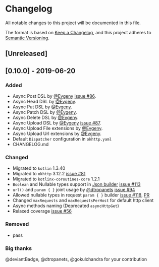 # Changelog
All notable changes to this project will be documented in this file.

The format is based on [Keep a Changelog](https://keepachangelog.com/en/1.0.0/),
and this project adheres to [Semantic Versioning](https://semver.org/spec/v2.0.0.html).

## [Unreleased]

## [0.10.0] - 2019-06-20
### Added
- Async Post DSL by [@Evgeny](https://github.com/DeviantBadge) [issue #86](https://github.com/rybalkinsd/kohttp/issues/86).
- Async Head DSL by [@Evgeny](https://github.com/DeviantBadge).
- Async Put DSL by [@Evgeny](https://github.com/DeviantBadge).
- Async Patch DSL by [@Evgeny](https://github.com/DeviantBadge).
- Async Delete DSL by [@Evgeny](https://github.com/DeviantBadge).
- Async Upload DSL by [@Evgeny](https://github.com/DeviantBadge) [issue #87](https://github.com/rybalkinsd/kohttp/issues/87).
- Async Upload File extensions by [@Evgeny](https://github.com/DeviantBadge).
- Async Upload Url extensions by [@Evgeny](https://github.com/DeviantBadge).
- Default `Dispatcher` configuration in `okhttp.yaml`
- CHANGELOG.md

### Changed
- Migrated to `kotlin` 1.3.40
- Migrated to `okhttp` 3.12.2 [issue #81](https://github.com/rybalkinsd/kohttp/issues/81)
- Migrated to `kotlinx-coroutines-core` 1.2.1
- `Boolean` and Nullable types support in [Json builder](https://github.com/rybalkinsd/kohttp/blob/master/src/main/kotlin/io/github/rybalkinsd/kohttp/util/json.kt) 
[issue #113](https://github.com/rybalkinsd/kohttp/issues/113)
- `url()` and `param { }` joint usage by [@dtropanets](https://github.com/dtropanets) [issue #94](https://github.com/rybalkinsd/kohttp/issues/94)
- Allowed nullable types in request `param { }` builder [issue #118](https://github.com/rybalkinsd/kohttp/issues/118),
[PR](https://github.com/rybalkinsd/kohttp/pull/117)
- Changed `maxRequests` and `maxRequestsPerHost` for default http client
- Async methods naming (Deprecated `asyncHttpGet`)
- Relaxed coverage [issue #56](https://github.com/rybalkinsd/kohttp/issues/56)
 

### Removed
 - pass
 
### Big thanks 
 @deviantBadge, @dtropanets, @gokulchandra for your contribution   
